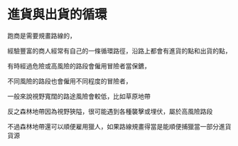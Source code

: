 # 進貨與出貨的循環

跑商是需要規畫路線的，

經驗豐富的商人經常有自己的一條循環路徑，沿路上都會有進貨的點和出貨的點，

有時經過危險或高風險的路段會僱用冒險者當保鑣，

不同風險的路段也會僱用不同程度的冒險者，

一般來說視野寬闊的路途風險會較低，比如草原地帶

反之森林地帶因為視野狹隘，很可能遇到各種襲擊或埋伏，屬於高風險路段

不過森林地帶還可以順便雇用獵人，如果路線規畫得當是能順便捕獵當一部分進貨貨源

